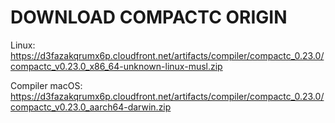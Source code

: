 

# DOWNLOAD COMPACTC ORIGIN
Linux: https://d3fazakqrumx6p.cloudfront.net/artifacts/compiler/compactc_0.23.0/compactc_v0.23.0_x86_64-unknown-linux-musl.zip


Compiler macOS: https://d3fazakqrumx6p.cloudfront.net/artifacts/compiler/compactc_0.23.0/compactc_v0.23.0_aarch64-darwin.zip